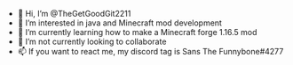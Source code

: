 - 👋 Hi, I’m @TheGetGoodGit2211
- 👀 I’m interested in java and Minecraft mod development
- 🌱 I’m currently learning how to make a Minecraft forge 1.16.5 mod
- 💞️ I’m not currently looking to collaborate
- 📫 If you want to react me, my discord tag is Sans The Funnybone#4277

<!---
TheGetGoodGit2211/TheGetGoodGit2211 is a ✨ special ✨ repository because its `README.md` (this file) appears on your GitHub profile.
You can click the Preview link to take a look at your changes.
--->
